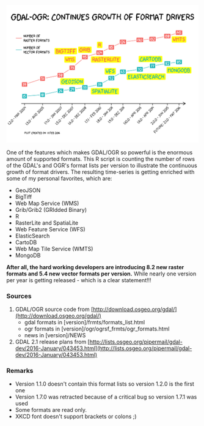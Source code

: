 ![time-series](time-series.png)

One of the features which makes GDAL/OGR so powerful is the enormous amount of supported formats. This R script is counting the number of rows of the GDAL's and OGR's format lists per version to illustrate the continuous growth of format drivers. The resulting time-series is getting enriched with some of my personal favorites, which are:
- GeoJSON
- BigTiff
- Web Map Service (WMS)
- Grib/Grib2 (GRIdded Binary)
- R
- RasterLite and SpatiaLite
- Web Feature Service (WFS)
- ElasticSearch
- CartoDB
- Web Map Tile Service (WMTS)
- MongoDB

**After all, the hard working developers are introducing 8.2 new raster formats and 5.4 new vector formats per version.** While nearly one version per year is getting released - which is a clear statement!!!

### Sources

1. GDAL/OGR source code from [http://download.osgeo.org/gdal/](http://download.osgeo.org/gdal/)
    * gdal formats in [version]/frmts/formats_list.html
    * ogr formats in [version]/ogr/ogrsf_frmts/ogr_formats.html
    * news in [version]/NEWS
2. GDAL 2.1 release plans from [http://lists.osgeo.org/pipermail/gdal-dev/2016-January/043453.html](http://lists.osgeo.org/pipermail/gdal-dev/2016-January/043453.html)

### Remarks

* Version 1.1.0 doesn't contain this format lists so version 1.2.0 is the first one
* Version 1.7.0 was retracted because of a critical bug so version 1.7.1 was used
* Some formats are read only.
* XKCD font doesn't support brackets or colons ;)